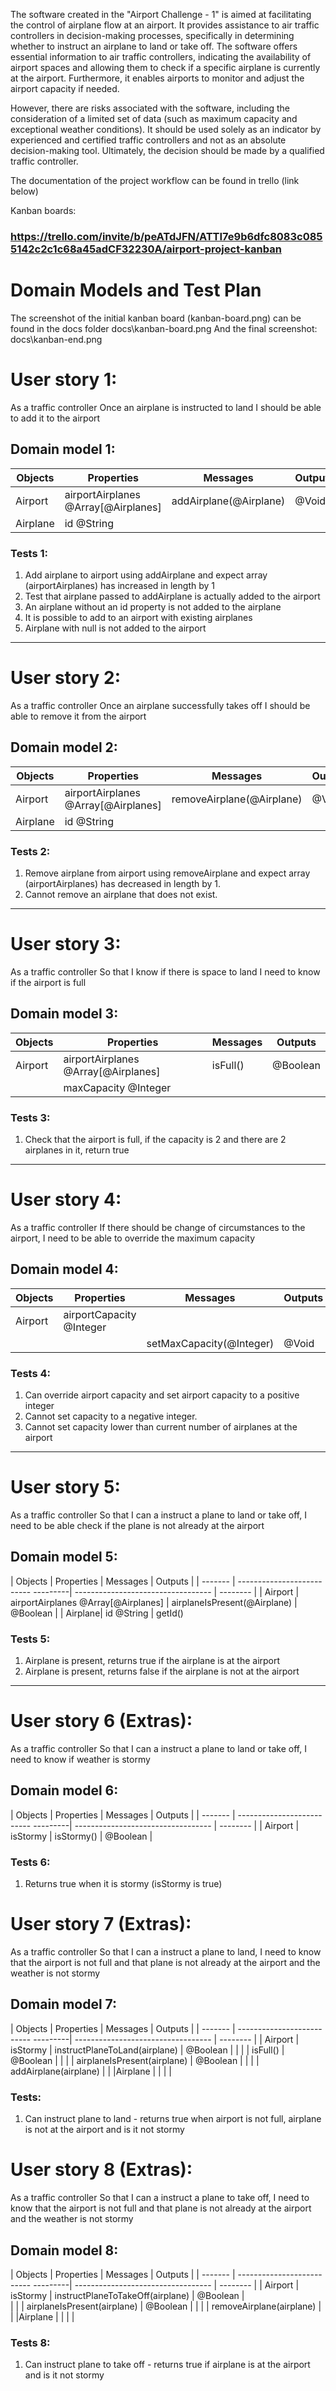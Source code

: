 The software created in the "Airport Challenge - 1" is aimed at facilitating the control of airplane flow at an airport. It provides assistance to air traffic controllers in decision-making processes, specifically in determining whether to instruct an airplane to land or take off. The software offers essential information to air traffic controllers, indicating the availability of airport spaces and allowing them to check if a specific airplane is currently at the airport. Furthermore, it enables airports to monitor and adjust the airport capacity if needed.

However, there are risks associated with the software, including the consideration of a limited set of data (such as maximum capacity and exceptional weather conditions). It should be used solely as an indicator by experienced and certified traffic controllers and not as an absolute decision-making tool. Ultimately, the decision should be made by a qualified traffic controller.

The documentation of the project workflow can be found in trello (link below)

Kanban boards:

### https://trello.com/invite/b/peATdJFN/ATTI7e9b6dfc8083c0855142c2c1c68a45adCF32230A/airport-project-kanban 
# Domain Models and Test Plan

The screenshot of the initial kanban board (kanban-board.png) can be found in the docs folder
docs\kanban-board.png 
And the final screenshot:
docs\kanban-end.png 

# User story 1:
As a traffic controller
Once an airplane is instructed to land
I should be able to add it to the airport 
 
## Domain model 1:
 Objects   | Properties                          | Messages                 | Outputs |
| -------- | ------------------------------------| -------------------------| ------- |
| Airport  | airportAirplanes @Array[@Airplanes] | addAirplane(@Airplane)   | @Void   |
| Airplane | id @String                          |                          |         |


### Tests 1:
1)	Add airplane to airport using addAirplane and expect array (airportAirplanes) has increased in length by 1
2)	Test that airplane passed to addAirplane is actually added to the airport
3)	An airplane without an id property is not added to the airplane
4)	It is possible to add to an airport with existing airplanes
5)	Airplane with null is not added to the airport 

*****************************************************************************************
# User story 2:
As a traffic controller
Once an airplane successfully takes off
I should be able to remove it from the airport 

## Domain model 2:
| Objects | Properties                 		    | Messages                 | Outputs |
| ------- | ------------------------------------| ------------------------ | ------- |
| Airport | airportAirplanes @Array[@Airplanes] | removeAirplane(@Airplane)| @Void   |
| Airplane| id @String                          |                          |         |

### Tests 2:
1)	Remove airplane from airport using removeAirplane and expect array (airportAirplanes) has decreased in length by 1.
2)	Cannot remove an airplane that does not exist.

*****************************************************************************************

#  User story 3:
As a traffic controller
So that I know if there is space to land
I need to know if the airport is full

## Domain model 3:

| Objects   | Properties                         | Messages                 | Outputs  |
| ----------| -----------------------------------| ------------------------ | -------- |
| Airport   | airportAirplanes @Array[@Airplanes]| isFull()                 | @Boolean |
|           | maxCapacity @Integer               |                          |          |


### Tests 3:

1) Check that the airport is full, if the capacity is 2 and there are 2 airplanes in it, return true

*****************************************************************************************
# User story 4: 
As a traffic controller
If there should be change of circumstances to the airport,
I need to be able to override the maximum capacity

## Domain model 4:

| Objects  | Properties                 | Messages                           | Outputs  |
| -------  | -------------------------- | ---------------------------------- | -------- |
| Airport  | airportCapacity @Integer   |                                    |          |
|          |                            | setMaxCapacity(@Integer)           | @Void    |

### Tests 4:
1) Can override airport capacity and set airport capacity to a positive integer
2) Cannot set capacity to a negative integer.
3) Cannot set capacity lower than current number of airplanes at the airport

*****************************************************************************************


# User story 5:
As a traffic controller
So that I can a instruct a plane to land or take off,
I need to be able check if the plane is not already at the airport

## Domain model 5:


| Objects | Properties                          | Messages                           | Outputs  |
| ------- | -------------------------- ---------| ---------------------------------- | -------- |
| Airport | airportAirplanes @Array[@Airplanes] | airplaneIsPresent(@Airplane)       | @Boolean |
| Airplane| id @String                          | getId()              

### Tests 5:

1) Airplane is present, returns true if the airplane is at the airport
2) Airplane is present, returns false if the airplane is not at the airport

*****************************************************************************************


# User story 6 (Extras):

As a traffic controller
So that I can a instruct a plane to land or take off,
I need to know if weather is stormy

## Domain model 6:

| Objects | Properties                          | Messages                           | Outputs  |
| ------- | -------------------------- ---------| ---------------------------------- | -------- |
| Airport |  isStormy                           | isStormy()                         | @Boolean |

### Tests 6:

1) Returns true when it is stormy (isStormy is true)


# User story 7 (Extras):

As a traffic controller
So that I can a instruct a plane to land,
I need to know that the airport is not full and that plane is not already at the airport and the weather is not stormy

## Domain model 7:

| Objects | Properties                          | Messages                           | Outputs  |
| ------- | -------------------------- ---------| ---------------------------------- | -------- |
| Airport |  isStormy                           | instructPlaneToLand(airplane)      | @Boolean |
|         |                                     | isFull()                           | @Boolean |
|         |                                     | airplaneIsPresent(airplane)        | @Boolean |
|         |                                     | addAirplane(airplane)              |          |
|Airplane |                                     |                                    |          |

### Tests:
1) Can instruct plane to land - returns true when airport is not full, airplane is not at the airport and is it not stormy

# User story 8 (Extras):

As a traffic controller
So that I can a instruct a plane to take off,
I need to know that the airport is not full and that plane is not already at the airport and the weather is not stormy

## Domain model 8:

| Objects | Properties                          | Messages                           | Outputs  |
| ------- | -------------------------- ---------| ---------------------------------- | -------- |
| Airport |  isStormy                           | instructPlaneToTakeOff(airplane)   | @Boolean |                        
|         |                                     | airplaneIsPresent(airplane)        | @Boolean |
|         |                                     | removeAirplane(airplane)           |          |
|Airplane |                                     |                                    |          |

### Tests 8:

 1) Can instruct plane to take off - returns true if airplane is at the airport and is it not stormy